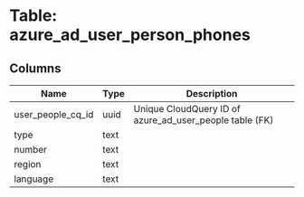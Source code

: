 
# Table: azure_ad_user_person_phones

## Columns
| Name        | Type           | Description  |
| ------------- | ------------- | -----  |
|user_people_cq_id|uuid|Unique CloudQuery ID of azure_ad_user_people table (FK)|
|type|text||
|number|text||
|region|text||
|language|text||
